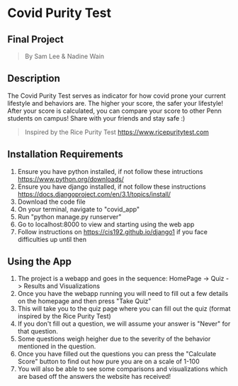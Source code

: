 # Covid Purity Test
## Final Project
> By Sam Lee & Nadine Wain

## Description
The Covid Purity Test serves as indicator for how covid prone your current lifestyle and behaviors are.
The higher your score, the safer your lifestyle! 
After your score is calculated, you can compare your score to other Penn students on campus! Share with your friends and stay safe :) 
> Inspired by the Rice Purity Test https://www.ricepuritytest.com
 
## Installation Requirements
1. Ensure you have python installed, if not follow these intructions https://www.python.org/downloads/
2. Ensure you have django installed, if not follow these instructions https://docs.djangoproject.com/en/3.1/topics/install/
3. Download the code file
4. On your terminal, navigate to "covid_app"
5. Run "python manage.py runserver" 
6. Go to localhost:8000 to view and starting using the web app
7. Follow instructions on https://cis192.github.io/django1 if you face difficulties up until then

## Using the App

1. The project is a webapp and goes in the sequence: HomePage -> Quiz -> Results and Visualizations
2. Once you have the webapp running you will need to fill out a few details on the homepage and then press "Take Quiz"
3. This will take you to the quiz page where you can fill out the quiz (format inspired by the Rice Purity Test)
4. If you don't fill out a question, we will assume your answer is "Never" for that question.
5. Some questions weigh heigher due to the severity of the behavior mentioned in the question.
5. Once you have filled out the questions you can press the "Calculate Score" button to find out how pure you are on a scale of 1-100
6. You will also be able to see some comparisons and visualizations which are based off the answers the website has received!
